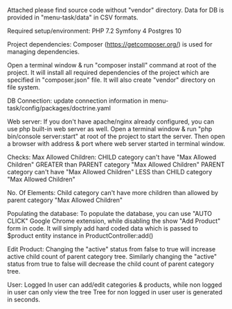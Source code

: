 Attached please find source code without "vendor" directory.
Data for DB is provided in "menu-task/data" in CSV formats.

Required setup/environment:
PHP 7.2
Symfony 4
Postgres 10

Project dependencies:
Composer (https://getcomposer.org/) is used for managing dependencies.

Open a terminal window & run "composer install" command at root of the project.
It will install all required dependencies of the project which are specified in "composer.json" file.
It will also create "vendor" directory on file system.


DB Connection:
update connection information in menu-task/config/packages/doctrine.yaml

Web server:
If you don't have apache/nginx already configured, you can use php built-in web server as well.
Open a terminal window & run "php bin/console server:start" at root of the project to start the server. Then open a browser with address & port where web
server started in terminal window.


Checks:
Max Allowed Children:
CHILD category can't have "Max Allowed Children" GREATER than PARENT category "Max Allowed Children"
PARENT category can't have "Max Allowed Children" LESS than CHILD category "Max Allowed Children"

No. Of Elements:
Child category can't have more children than allowed by parent category "Max Allowed Children"

Populating the database:
To populate the database, you can use "AUTO CLICK" Google Chrome extension, while disabling the show "Add Product" form in code.
It will simply add hard coded data which is passed to $product entity instance in ProductController:add()


Edit Product:
Changing the "active" status from false to true will increase active child count of parent category tree.
Similarly changing the "active" status from true to false will decrease the child count of parent category tree.

User:
Logged In user can add/edit categories & products, while non logged in user can only view the tree
Tree for non logged in user user is generated in seconds.







